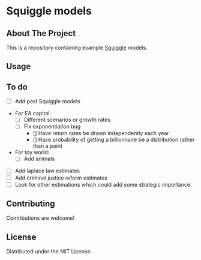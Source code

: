 # Squiggle models

## About The Project

This is a repository containing example [Squiggle](https://www.squiggle-language.com/) models.

## Usage

## To do

- [ ] Add past Squiggle models
- For EA capital:
  - [ ] Different scenarios or growth rates
  - [ ] Fix exponentiation bug
    - [] Have return rates be drawn independently each year
    - [] Have probability of getting a billionnaire be a distribution rather than a point
- For toy world:
  - [ ] Add animals
- [ ] Add laplace law estimates
- [ ] Add criminal justice reform estimates
- [ ] Look for other estimations which could add some strategic importance.

## Contributing

Contributions are welcome!

## License

Distributed under the MIT License.

